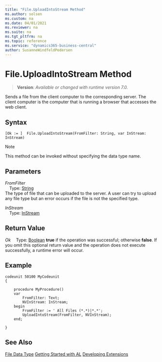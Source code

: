 ```yaml
---
title: "File.UploadIntoStream Method"
ms.author: solsen
ms.custom: na
ms.date: 04/01/2021
ms.reviewer: na
ms.suite: na
ms.tgt_pltfrm: na
ms.topic: reference
ms.service: "dynamics365-business-central"
author: SusanneWindfeldPedersen
---
```

[//]: # (START>DO_NOT_EDIT)
[//]: # (IMPORTANT:Do not edit any of the content between here and the END>DO_NOT_EDIT.)
[//]: # (Any modifications should be made in the .xml files in the ModernDev repo.)
# File.UploadIntoStream Method
> **Version**: _Available or changed with runtime version 7.0._

Sends a file from the client computer to the corresponding server. The client computer is the computer that is running a browser that accesses the web client.


## Syntax
```
[Ok := ]  File.UploadIntoStream(FromFilter: String, var InStream: InStream)
```
> [!NOTE]
> This method can be invoked without specifying the data type name.
## Parameters
*FromFilter*  
&emsp;Type: [String](../string/string-data-type.md)  
The type of file that can be uploaded to the server. A user can try to upload any file type but an error occurs if the file is not the specified type.
        
*InStream*  
&emsp;Type: [InStream](../instream/instream-data-type.md)  
  


## Return Value
*Ok*
&emsp;Type: [Boolean](../boolean/boolean-data-type.md)
**true** if the operation was successful; otherwise **false**.   If you omit this optional return value and the operation does not execute successfully, a runtime error will occur.  


[//]: # (IMPORTANT: END>DO_NOT_EDIT)

## Example

```al
codeunit 50100 MyCodeunit
{

    procedure MyProcedure()
    var
        FromFilter: Text;
        NVInStream: InStream;
    begin
        FromFilter := ' All Files (*.*)|*.*';
        UploadIntoStream(FromFilter, NVInStream);
    end;

}
```

## See Also
[File Data Type](file-data-type.md)
[Getting Started with AL](../../devenv-get-started.md)
[Developing Extensions](../../devenv-dev-overview.md)  
